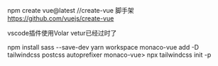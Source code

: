 
npm create vue@latest //create-vue 脚手架 https://github.com/vuejs/create-vue

vscode插件使用Volar 
vetur已经过时了

npm install sass --save-dev 
yarn workspace monaco-vue add -D tailwindcss postcss autoprefixer
monaco-vue> npx tailwindcss init -p


